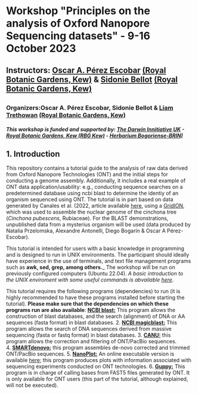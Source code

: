 # Workshop "Principles on the analysis of Oxford Nanopore Sequencing datasets" - 9-16 October 2023
## Instructors: [Oscar A. Pérez Escobar](https://operez-escobar.wixsite.com/orchidevo) [(Royal Botanic Gardens, Kew)](https://scholar.google.co.uk/citations?user=tSzyp6QAAAAJ&hl=en) & [Sidonie Bellot](https://www.kew.org/science/our-science/people/sidonie-bellot) [(Royal Botanic Gardens, Kew)](https://scholar.google.com/citations?user=KREJ2JsAAAAJ) 
## 
### Organizers:Oscar A. Pérez Escobar, Sidonie Bellot & [Liam Trethowan](https://www.kew.org/science/our-science/people/liam-trethowan) [(Royal Botanic Gardens, Kew)](https://scholar.google.com/citations?user=FgqqcMMAAAAJ)
##### This workshop is funded and supported by: [The Darwin Innitiative UK](https://www.darwininitiative.org.uk) - [Royal Botanic Gardens, Kew (RBG Kew)](https://www.kew.org) - [Herbarium Bogoriense-BRIN)](https://brin.go.id/en)

## 1. Introduction
This repository contains a tutorial guide to the analysis of raw data derived from Oxford Nanopore Technologies (ONT) and the initial steps for conducting a genome assembly. Additionally, it includes a real example of ONT data application/usability: e.g., conducting sequence searches on a predetermined database using ncbi blast to determine the identiy of an organism sequenced using ONT. The tutorial is in part based on data generated by Canales et al. (2022, article available [here](https://gigabytejournal.com/articles/71), using a [GridION](https://nanoporetech.com/products/gridion), which was used to assemble the nuclear genome of the cinchona tree (_Cinchona pubescens_, Rubiaceae). For the BLAST demonstrations, unpublished data from a mysterius organism will be used (data produced by Natalia Przelomska, Alexandre Antonelli, Diego Bogarín & Oscar A Pérez-Escobar).

This tutorial is intended for users with a basic knowledge in programming and is designed to run in UNIX environments. The participant should ideally have experience in the use of terminals, and text file management programs such as **awk, sed, grep, among others.**_ The workshop will be run on previously configured computers (Ubuntu 22.04). _A basic introduction to the UNIX enviroment with some useful commands is abvailable [here](https://github.com/siriusb-nox/Taller-Oxford-Nanopore-Dec-2022/blob/main/bash_tutorial.md)_. 

This tutorial requires the following programs (dependencies) to run (it is highly recommended to have these programs installed before starting the tutorial). **Please make sure that the dependencies on which these programs run are also available**:
[**NCBI blast:**](https://blast.ncbi.nlm.nih.gov/Blast.cgi?PAGE_TYPE=BlastDocs&DOC_TYPE=Download) This program allows the construction of blast databases, and the search (alignment) of DNA or AA sequences (fasta format) in blast databases. 
2. [**NCBI magicblast:**](https://ncbi.github.io/magicblast/doc/download.html) This program allows the search of DNA sequences derived from massive sequencing (fasta or fastq format) in blast databases.
3. [**CANU:**](https://github.com/marbl/canu) this program allows the correction and filtering of ONT/PacBio sequences.  
4. [**SMARTdenovo:**](https://github.com/ruanjue/smartdenovo) this program assembles de-novo corrected and trimmed ONT/PacBio sequences.
5. [**NanoPlot:**](https://github.com/wdecoster/NanoPlot) An online executable version is available [here](https://nanoplot.bioinf.be/); this program produces plots with information associated with sequencing experiments conducted on ONT technologies. 
6. [**Guppy:**](https://nanoporetech.com/nanopore-sequencing-data-analysis) This program is in charge of calling bases from FAST5 files generated by ONT. It is only available for ONT users (this part of the tutorial, although explained, will not be executed).
